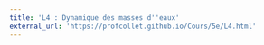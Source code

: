 ```yaml
---
title: 'L4 : Dynamique des masses d''eaux'
external_url: 'https://profcollet.github.io/Cours/5e/L4.html'
---
```


